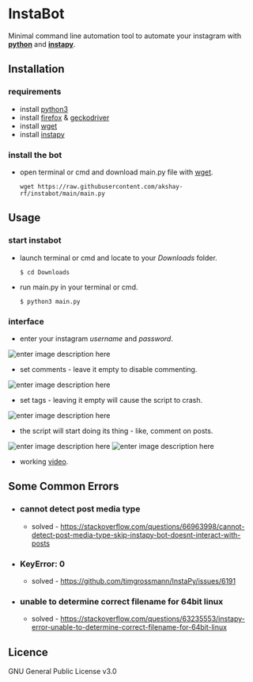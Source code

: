 # InstaBot

Minimal command line automation tool to automate your instagram with **[python](https://www.python.org/)** and **[instapy](https://instapy.org/)**.


## Installation

### requirements
- install [python3](https://www.python.org/) 
- install [firefox](https://www.mozilla.org/en-US/firefox/new/) & [geckodriver](https://github.com/mozilla/geckodriver/releases)
- install [wget](https://phoenixnap.com/kb/wget-command-with-examples)
- install [instapy](https://instapy.org/)

### install the bot
- open terminal or cmd and download main.py file with [wget](https://phoenixnap.com/kb/wget-command-with-examples).
	```console
	wget https://raw.githubusercontent.com/akshay-rf/instabot/main/main.py
	```

## Usage
### start instabot
- launch terminal or cmd and locate to your *Downloads* folder.
	```console
	$ cd Downloads
	```
- run main.py in your terminal or cmd.
	```console
	$ python3 main.py
	```
### interface
- enter your instagram *username* and *password*.

![enter image description here](https://i.ibb.co/ctJXxFJ/Screenshot-from-2021-07-10-15-33-30.png)

- set comments - leave it empty to disable commenting.

![enter image description here](https://i.ibb.co/25DPcXm/Screenshot-from-2021-07-10-16-26-23.png)
- set tags - leaving it empty will cause the script to crash.

![enter image description here](https://i.ibb.co/FHynjjT/Screenshot-from-2021-07-10-16-29-50.png)

- the script will start doing its thing - like, comment on posts.

![enter image description here](https://i.ibb.co/kyNf5t5/Screenshot-from-2021-07-10-16-33-43.png)
![enter image description here](https://i.ibb.co/0cg4pWP/Screenshot-from-2021-07-10-16-34-59.png)
- working [video](https://drive.google.com/file/d/1oK6wDan_ZN6aGyFq7_pnoPG8VSRetm3D/view?usp=sharing).
## Some Common Errors

- ### cannot detect post media type
	- solved - https://stackoverflow.com/questions/66963998/cannot-detect-post-media-type-skip-instapy-bot-doesnt-interact-with-posts 

- ### KeyError: 0
	- solved - https://github.com/timgrossmann/InstaPy/issues/6191

- ### unable to determine correct filename for 64bit linux
	- solved - https://stackoverflow.com/questions/63235553/instapy-error-unable-to-determine-correct-filename-for-64bit-linux  

## Licence 
GNU General Public License v3.0
